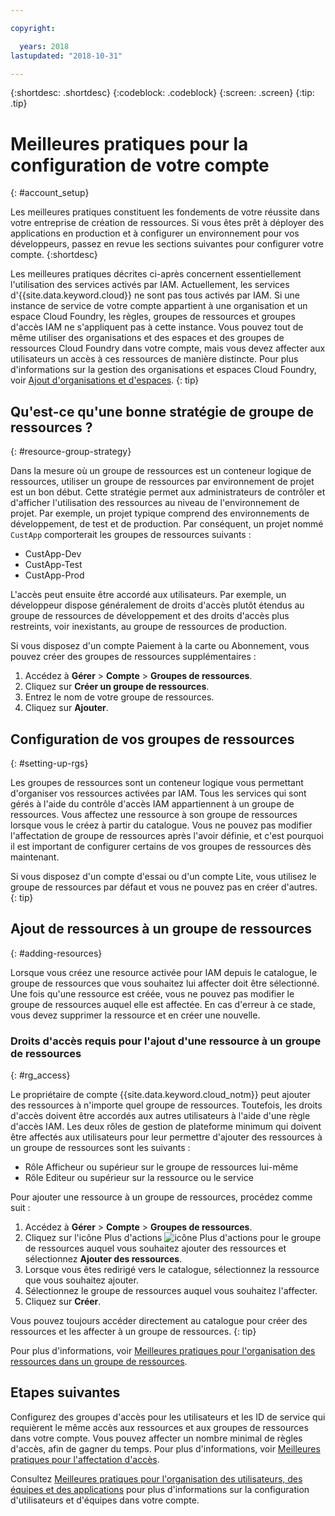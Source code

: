 ```yaml
---

copyright:

  years: 2018
lastupdated: "2018-10-31"

---
```


{:shortdesc: .shortdesc}
{:codeblock: .codeblock}
{:screen: .screen}
{:tip: .tip}

# Meilleures pratiques pour la configuration de votre compte
{: #account_setup}

Les meilleures pratiques constituent les fondements de votre réussite dans votre entreprise de création de ressources. Si vous êtes prêt à déployer des applications en production et à configurer un environnement pour vos développeurs, passez en revue les sections suivantes pour configurer votre compte.
{:shortdesc}

Les meilleures pratiques décrites ci-après concernent essentiellement l'utilisation des services activés par IAM. Actuellement, les services d'{{site.data.keyword.cloud}} ne sont pas tous activés par IAM. Si une instance de service de votre compte appartient à une organisation et un espace Cloud Foundry, les règles, groupes de ressources et groupes d'accès IAM ne s'appliquent pas à cette instance. Vous pouvez tout de même utiliser des organisations et des espaces et des groupes de ressources Cloud Foundry dans votre compte, mais vous devez affecter aux utilisateurs un accès à ces ressources de manière distincte. Pour plus d'informations sur la gestion des organisations et espaces Cloud Foundry, voir [Ajout d'organisations et d'espaces](/docs/account/orgs_spaces.html#orgsspacesusers).
{: tip}

## Qu'est-ce qu'une bonne stratégie de groupe de ressources ?
{: #resource-group-strategy}

Dans la mesure où un groupe de ressources est un conteneur logique de ressources, utiliser un groupe de ressources par environnement de projet est un bon début. Cette stratégie permet aux administrateurs de contrôler et d'afficher l'utilisation des ressources au niveau de l'environnement de projet. Par exemple, un projet typique comprend des environnements de développement, de test et de production. Par conséquent, un projet nommé `CustApp` comporterait les groupes de ressources suivants :

* CustApp-Dev
* CustApp-Test
* CustApp-Prod

L'accès peut ensuite être accordé aux utilisateurs. Par exemple, un développeur dispose généralement de droits d'accès plutôt étendus au groupe de ressources de développement et des droits d'accès plus restreints, voir inexistants, au groupe de ressources de production. 

Si vous disposez d'un compte Paiement à la carte ou Abonnement, vous pouvez créer des groupes de ressources supplémentaires : 

1. Accédez à **Gérer** &gt; **Compte** &gt; **Groupes de ressources**.
2. Cliquez sur **Créer un groupe de ressources**.
3. Entrez le nom de votre groupe de ressources.
4. Cliquez sur **Ajouter**.

## Configuration de vos groupes de ressources
{: #setting-up-rgs}

Les groupes de ressources sont un conteneur logique vous permettant d'organiser vos ressources activées par IAM. Tous les services qui sont gérés à l'aide du contrôle d'accès IAM appartiennent à un groupe de ressources. Vous affectez une ressource à son groupe de ressources lorsque vous le créez à partir du catalogue. Vous ne pouvez pas modifier l'affectation de groupe de ressources après l'avoir définie, et c'est pourquoi il est important de configurer certains de vos groupes de ressources dès maintenant. 

Si vous disposez d'un compte d'essai ou d'un compte Lite, vous utilisez le groupe de ressources par défaut et vous ne pouvez pas en créer d'autres.
{: tip}

## Ajout de ressources à un groupe de ressources
{: #adding-resources}

Lorsque vous créez une resource activée pour IAM depuis le catalogue, le groupe de ressources que vous souhaitez lui affecter doit être sélectionné. Une fois qu'une ressource est créée, vous ne pouvez pas modifier le groupe de ressources auquel elle est affectée. En cas d'erreur à ce stade, vous devez supprimer la ressource et en créer une nouvelle. 

### Droits d'accès requis pour l'ajout d'une ressource à un groupe de ressources
{: #rg_access}

Le propriétaire de compte {{site.data.keyword.cloud_notm}} peut ajouter des ressources à n'importe quel groupe de ressources. Toutefois, les droits d'accès doivent être accordés aux autres utilisateurs à l'aide d'une règle d'accès IAM. Les deux rôles de gestion de plateforme minimum qui doivent être affectés aux utilisateurs pour leur permettre d'ajouter des ressources à un groupe de ressources sont les suivants :

* Rôle Afficheur ou supérieur sur le groupe de ressources lui-même
* Rôle Editeur ou supérieur sur la ressource ou le service

Pour ajouter une ressource à un groupe de ressources, procédez comme suit :

1. Accédez à **Gérer** &gt; **Compte** &gt; **Groupes de ressources**.
2. Cliquez sur l'icône Plus d'actions ![icône Plus d'actions](../icons/overflow-menu.svg) pour le groupe de ressources auquel vous souhaitez ajouter des ressources et sélectionnez **Ajouter des ressources**.
3. Lorsque vous êtes redirigé vers le catalogue, sélectionnez la ressource que vous souhaitez ajouter. 
4. Sélectionnez le groupe de ressources auquel vous souhaitez l'affecter. 
5. Cliquez sur **Créer**.

Vous pouvez toujours accéder directement au catalogue pour créer des ressources et les affecter à un groupe de ressources.
{: tip} 

Pour plus d'informations, voir [Meilleures pratiques pour l'organisation des ressources dans un groupe de ressources](/docs/resources/bestpractice_rgs.html#bp_resourcegroups).

## Etapes suivantes

Configurez des groupes d'accès pour les utilisateurs et les ID de service qui requièrent le même accès aux ressources et aux groupes de ressources dans votre compte. Vous pouvez affecter un nombre minimal de règles d'accès, afin de gagner du temps. Pour plus d'informations, voir [Meilleures pratiques pour l'affectation d'accès](/docs/iam/bp_access.html).

Consultez [Meilleures pratiques pour l'organisation des utilisateurs, des équipes et des applications](/docs/tutorials/users-teams-applications.html#best-practices-for-organizing-users-teams-applications) pour plus d'informations sur la configuration d'utilisateurs et d'équipes dans votre compte. 
